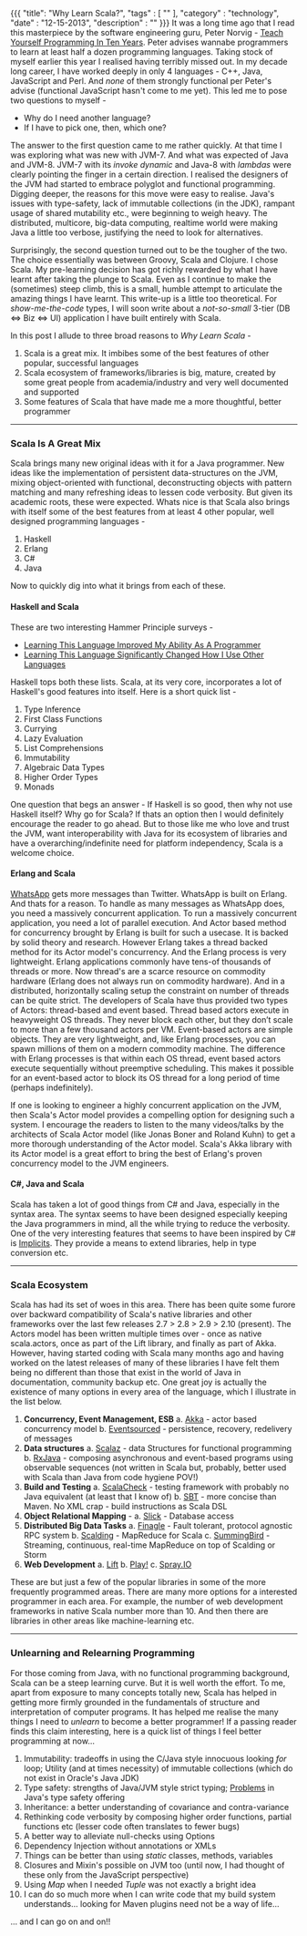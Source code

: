 {{{
    "title": "Why Learn Scala?",
    "tags" : [ "" ],
    "category" : "technology",
    "date" : "12-15-2013",
    "description" : ""
}}}
It was a long time ago that I read this masterpiece by the software engineering guru, Peter Norvig - [Teach Yourself Programming In Ten Years](http://norvig.com/21-days.html#answers). Peter advises wannabe programmers to learn at least half a dozen programming languages. Taking stock of myself earlier this year I realised having terribly missed out. In my decade long career, I have worked deeply in only 4 languages - C++, Java, JavaScript and Perl. And *none* of them strongly functional per Peter's advise (functional JavaScript hasn't come to me yet). This led me to pose two questions to myself -

* Why do I need another language? 
* If I have to pick one, then, which one?

The answer to the first question came to me rather quickly. At that time I was exploring what was new with JVM-7. And what was expected of Java and JVM-8. JVM-7 with its *invoke dynamic* and Java-8 with *lambdas* were clearly pointing the finger in a certain direction. I realised the designers of the JVM had started to embrace polyglot and functional programming. Digging deeper, the reasons for this move were easy to realise. Java's issues with type-safety, lack of immutable collections (in the JDK), rampant usage of shared mutability etc., were beginning to weigh heavy. The distributed, multicore, big-data computing, realtime world were making Java a little too verbose, justifying the need to look for alternatives.

Surprisingly, the second question turned out to be the tougher of the two. The choice essentially was between Groovy, Scala and Clojure. I chose Scala. My pre-learning decision has got richly rewarded by what I have learnt after taking the plunge to Scala. Even as I continue to make the (sometimes) steep climb, this is a small, humble attempt to articulate the amazing things I have learnt. This write-up is a little too theoretical. For *show-me-the-code* types, I will soon write about a *not-so-small* 3-tier (DB <=> Biz <=> UI) application I have built entirely with Scala. 

In this post I allude to three broad reasons to *Why Learn Scala* -

1. Scala is a great mix. It imbibes some of the best features of other popular, successful languages
2. Scala ecosystem of frameworks/libraries is big, mature, created by some great people from academia/industry and very well documented and supported
3. Some features of Scala that have made me a more thoughtful, better programmer

<hr>

### Scala Is A Great Mix 

Scala brings many new original ideas with it for a Java programmer. New ideas like the implementation of persistent data-structures on the JVM, mixing object-oriented with functional, deconstructing objects with pattern matching and many refreshing ideas to lessen code verbosity. But given its academic roots, these were expected. Whats nice is that Scala also brings with itself some of the best features from at least 4 other popular, well designed programming languages -

1. Haskell
2. Erlang
3. C#
4. Java

Now to quickly dig into what it brings from each of these.

#### Haskell and Scala
These are two interesting Hammer Principle surveys -

* [Learning This Language Improved My Ability As A Programmer](http://hammerprinciple.com/therighttool/statements/learning-this-language-improved-my-ability-as-a-pr)
* [Learning This Language Significantly Changed How I Use Other Languages](http://hammerprinciple.com/therighttool/statements/learning-this-language-significantly-changed-how-i)

Haskell tops both these lists. Scala, at its very core, incorporates a lot of Haskell's good features into itself. Here is a short quick list -

1. Type Inference
2. First Class Functions
3. Currying
4. Lazy Evaluation
5. List Comprehensions
6. Immutability
7. Algebraic Data Types
8. Higher Order Types
9. Monads

One question that begs an answer - If Haskell is so good, then why not use Haskell itself? Why go for Scala? If thats an option then I would definitely encourage the reader to go ahead. But to those like me who love and trust the JVM, want interoperability with Java for its ecosystem of libraries and have a overarching/indefinite need for platform independency, Scala is a welcome choice.

#### Erlang and Scala
[WhatsApp](http://highscalability.com/blog/2013/11/8/stuff-the-internet-says-on-scalability-for-november-8th-2013.html?SSLoginOk=true) gets more messages than Twitter. WhatsApp is built on Erlang. And thats for a reason. To handle as many messages as WhatsApp does, you need a massively concurrent application. To run a massively concurrent application, you need a lot of parallel execution. And Actor based method for concurrency brought by Erlang is built for such a usecase. It is backed by solid theory and research. However Erlang takes a thread backed method for its Actor model's concurrency. And the Erlang process is very lightweight. Erlang applications commonly have tens-of thousands of threads or more. Now thread's are a scarce resource on commodity hardware (Erlang does not always run on commodity hardware). And in a distributed, horizontally scaling setup the constraint on number of threads can be quite strict. The developers of Scala have thus provided two types of Actors: thread-based and event based. Thread based actors execute in heavyweight OS threads. They never block each other, but they don’t scale to more than a few thousand actors per VM. Event-based actors are simple objects. They are very lightweight, and, like Erlang processes, you can spawn millions of them on a modern commodity machine. The difference with Erlang processes is that within each OS thread, event based actors execute sequentially without preemptive scheduling. This makes it possible for an event-based actor to block its OS thread for a long period of time (perhaps indefinitely).

If one is looking to engineer a highly concurrent application on the JVM, then Scala's Actor model provides a compelling option for designing such a system. I encourage the readers to listen to the many videos/talks by the architects of Scala Actor model (like Jonas Boner and Roland Kuhn) to get a more thorough understanding of the Actor model. Scala's Akka library with its Actor model is a great effort to bring the best of Erlang's proven concurrency model to the JVM engineers.

#### C#, Java and Scala
Scala has taken a lot of good things from C# and Java, especially in the syntax area. The syntax seems to have been designed especially keeping the Java programmers in mind, all the while trying to reduce the verbosity. One of the very interesting features that seems to have been inspired by C# is [Implicits](http://www.artima.com/pins1ed/implicit-conversions-and-parameters.html). They provide a means to extend libraries, help in type conversion etc. 

<hr>

### Scala Ecosystem
Scala has had its set of woes in this area. There has been quite some furore over backward compatibility of Scala's native libraries and other frameworks over the last few releases 2.7 > 2.8 > 2.9 > 2.10 (present). The Actors model has been written multiple times over - once as native scala.actors, once as part of the Lift library, and finally as part of Akka. However, having started coding with Scala many months ago and having worked on the latest releases of many of these libraries I have felt them being no different than those that exist in the world of Java in documentation, community backup etc. One great joy is actually the existence of many options in every area of the language, which I illustrate in the list below. 

1. **Concurrency, Event Management, ESB**
    a. [Akka](https://github.com/akka/akka) - actor based concurrency model
    b. [Eventsourced](https://github.com/eligosource/eventsourced) - persistence, recovery, redelivery of messages
2. **Data structures**
    a. [Scalaz](https://github.com/scalaz/scalaz) -  data Structures for functional programming
    b. [RxJava](https://github.com/Netflix/RxJava) - composing asynchronous and event-based programs using observable sequences (not written in Scala but, probably, better used with Scala than Java from code hygiene POV!)
3. **Build and Testing**
    a. [ScalaCheck](https://github.com/rickynils/scalacheck) - testing framework with probably no Java equivalent (at least that I know of)
    b. [SBT](https://github.com/sbt/sbt) - more concise than Maven. No XML crap - build instructions as Scala DSL
4. **Object Relational Mapping** -
    a. [Slick](https://github.com/slick/slick) - Database access
5. **Distributed Big Data Tasks**
    a. [Finagle](https://github.com/twitter/finagle) - Fault tolerant, protocol agnostic RPC system
    b. [Scalding](https://github.com/twitter/scalding) - MapReduce for Scala
    c. [SummingBird](https://github.com/twitter/summingbird) - Streaming, continuous, real-time MapReduce on top of Scalding or Storm
6. **Web Development**
    a. [Lift](http://liftweb.net/)
    b. [Play!](http://www.playframework.com/) 
    c. [Spray.IO](http://spray.io/)

These are but just a few of the popular libraries in some of the more frequently programmed areas. There are many more options for a interested programmer in each area. For example, the number of web development frameworks in native Scala number more than 10. And then there are libraries in other areas like machine-learning etc.

<hr>

### Unlearning and Relearning Programming
For those coming from Java, with no functional programming background, Scala can be a steep learning curve. But it is well worth the effort. To me, apart from exposure to many concepts totally new, Scala has helped in getting more firmly grounded in the fundamentals of structure and interpretation of computer programs. It has helped me realise the many things I need to *unlearn* to become a better programmer! If a passing reader finds this claim interesting, here is a quick list of things I feel better programming at now...

1. Immutability: tradeoffs in using the C/Java style innocuous looking *for* loop; Utility (and at times necessity) of immutable collections (which do not exist in Oracle's Java JDK)
2. Type safety: strengths of Java/JVM style strict typing; [Problems](http://code.stephenmorley.org/articles/java-generics-type-erasure/) in Java's type safety offering
3. Inheritance: a better understanding of covariance and contra-variance 
4. Rethinking code verbosity by composing higher order functions, partial functions etc (lesser code often translates to fewer bugs)
5. A better way to alleviate null-checks using Options
6. Dependency Injection without annotations or XMLs
7. Things can be better than using *static* classes, methods, variables
8. Closures and Mixin's possible on JVM too (until now, I had thought of these only from the JavaScript perspective)
9. Using *Map* when I needed *Tuple* was not exactly a bright idea
10. I can do so much more when I can write code that my build system understands... looking for Maven plugins need not be a way of life...

... and I can go on and on!! 
